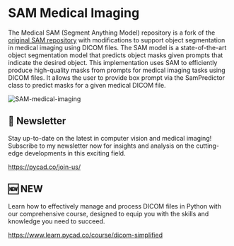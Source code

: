 # SAM Medical Imaging
The Medical SAM (Segment Anything Model) repository is a fork of the [original SAM repository](https://github.com/facebookresearch/segment-anything) with modifications to support object segmentation in medical imaging using DICOM files. The SAM model is a state-of-the-art object segmentation model that predicts object masks given prompts that indicate the desired object. This implementation uses SAM to efficiently produce high-quality masks from prompts for medical imaging tasks using DICOM files. It allows the user to provide box prompt via the SamPredictor class to predict masks for a given medical DICOM file.

![SAM-medical-imaging](https://user-images.githubusercontent.com/37108394/230678827-f53b684c-6bca-491f-9f67-8fd1cd642717.png)


## 📩 Newsletter
Stay up-to-date on the latest in computer vision and medical imaging! Subscribe to my newsletter now for insights and analysis on the cutting-edge developments in this exciting field.

https://pycad.co/join-us/

## 🆕 NEW 

Learn how to effectively manage and process DICOM files in Python with our comprehensive course, designed to equip you with the skills and knowledge you need to succeed.

https://www.learn.pycad.co/course/dicom-simplified
